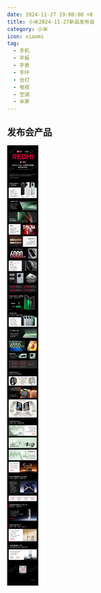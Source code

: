 ```yaml
---
date: 2024-11-27 19:00:00 +8
title: 小米2024-11-27新品发布会
category: 小米
icon: xiaomi
tag:
  - 手机
  - 平板
  - 手表
  - 手环
  - 台灯
  - 电视
  - 空调
  - 米家
---
```


## 发布会产品

![xiaomi11-27](./assets/xiaomi11-27.jpg)
